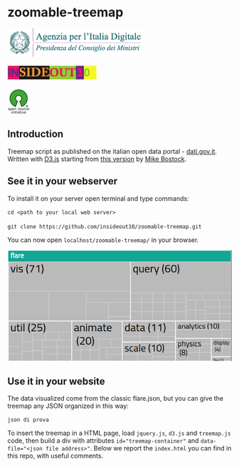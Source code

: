 # zoomable-treemap
![](./img/agid.png)

![](./img/io10.jpg)

![](./img/osi.png)

## Introduction
Treemap script as published on the italian open data portal - [dati.gov.it](http://www.dati.gov.it). Written with [D3.js](http://d3js.org/) starting from [this version](http://bost.ocks.org/mike/treemap/) by [Mike Bostock](http://bost.ocks.org/mike/).

## See it in your webserver

To install it on your server open terminal and type commands:
```
cd <path to your local web server>

git clone https://github.com/insideout10/zoomable-treemap.git
```
You can now open `localhost/zoomable-treemap/` in your browser.

![](./img/screenshot.png)

## Use it in your website

The data visualized come from the classic flare.json, but you can give the treemap any JSON organized in this way:

```
json di prova
```

To insert the treemap in a HTML page, load `jquery.js`, `d3.js` and `treemap.js` code, then build a div with attributes `id="treemap-container"` and `data-file="<json file address>"`. Below we report the `index.html` you can find in this repo, with useful comments.

